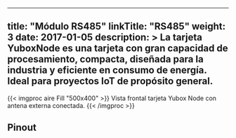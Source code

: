 
---
title: "Módulo RS485"
linkTitle: "RS485"
weight: 3
date: 2017-01-05
description: >
  La tarjeta YuboxNode es una tarjeta con gran capacidad de procesamiento, compacta, diseñada para la industria y eficiente en consumo de energía. Ideal para proyectos IoT de propósito general.
---

{{< imgproc aire Fill "500x400" >}}
Vista frontal tarjeta Yubox Node con antena externa conectada.
{{< /imgproc >}}


## Pinout


